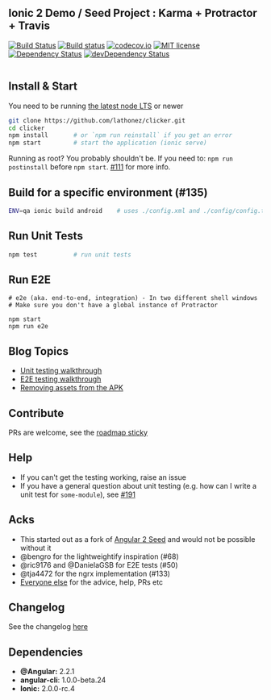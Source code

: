## Ionic 2 Demo / Seed Project : Karma + Protractor + Travis
[![Build Status](https://travis-ci.org/lathonez/clicker.svg?branch=master)](https://travis-ci.org/lathonez/clicker) [![Build status](https://ci.appveyor.com/api/projects/status/github/lathonez/clicker?svg=true)](https://ci.appveyor.com/project/lathonez/clicker) [![codecov.io](https://codecov.io/github/lathonez/clicker/coverage.svg?branch=master)](https://codecov.io/github/lathonez/clicker?branch=master) [![MIT license](http://img.shields.io/badge/license-MIT-brightgreen.svg)](http://opensource.org/licenses/MIT) [![Dependency Status](https://david-dm.org/lathonez/clicker/status.svg)](https://david-dm.org/lathonez/clicker) [![devDependency Status](https://david-dm.org/lathonez/clicker/dev-status.svg)](https://david-dm.org/lathonez/clicker#info=devDependencies)
<p align="center">
  <img src="http://lathonez.github.io/images/ionic2_unit_testing/clicker.gif" alt=""/>
</p>

## Install & Start

You need to be running [the latest node LTS](https://nodejs.org/en/download/) or newer

```bash
git clone https://github.com/lathonez/clicker.git
cd clicker
npm install       # or `npm run reinstall` if you get an error
npm start         # start the application (ionic serve)
```

Running as root? You probably shouldn't be. If you need to: `npm run postinstall` before `npm start`. [#111](https://github.com/lathonez/clicker/issues/111) for more info.

## Build for a specific environment (#135)
```bash
ENV=qa ionic build android    # uses ./config.xml and ./config/config.ts from ./config/qa
```

## Run Unit Tests
```bash
npm test          # run unit tests
```

## Run E2E
```
# e2e (aka. end-to-end, integration) - In two different shell windows
# Make sure you don't have a global instance of Protractor

npm start
npm run e2e
```

## Blog Topics

* [Unit testing walkthrough](http://lathonez.com/2016/ionic-2-unit-testing/)
* [E2E testing walkthrough](http://lathonez.com/2016/ionic-2-e2e-testing/)
* [Removing assets from the APK](http://lathonez.com/2016/cordova-remove-assets/)

## Contribute
PRs are welcome, see the [roadmap sticky](https://github.com/lathonez/clicker/issues/38)

## Help

* If you can't get the testing working, raise an issue
* If you have a general question about unit testing (e.g. how can I write a unit test for `some-module`), see [#191](https://github.com/lathonez/clicker/issues/191)

## Acks

* This started out as a fork of [Angular 2 Seed](https://github.com/mgechev/angular2-seed) and would not be possible without it
* @bengro for the lightweightify inspiration (#68)
* @ric9176 and @DanielaGSB for E2E tests (#50)
* @tja4472 for the ngrx implementation (#133)
* [Everyone else](https://github.com/lathonez/clicker/graphs/contributors) for the advice, help, PRs etc

## Changelog

See the changelog [here](https://github.com/lathonez/clicker/blob/master/CHANGELOG.md)

## Dependencies

* **@Angular:** 2.2.1
* **angular-cli**: 1.0.0-beta.24
* **Ionic:** 2.0.0-rc.4